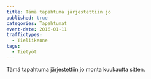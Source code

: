 ```yaml
---
title: Tämä tapahtuma järjestettiin jo
published: true
categories: Tapahtumat
event-date: 2016-01-11
traffictypes:
  - Tieliikenne
tags: 
  - Tietyöt
---
```


Tämä tapahtuma järjestettiin jo monta kuukautta sitten.